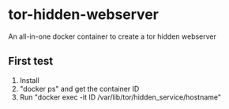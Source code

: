# tor-hidden-webserver
An all-in-one docker container to create a tor hidden webserver

## First test

1. Install
2. "docker ps" and get the container ID
3. Run "docker exec -it ID /var/lib/tor/hidden_service/hostname"
